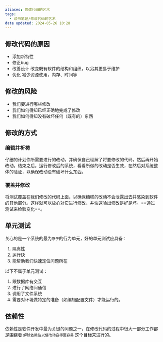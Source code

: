 ```yaml
---
aliases: 修改代码的艺术
tags:
  - 读书笔记/修改代码的艺术
date updated: 2024-05-26 10:28
---
```


## 修改代码的原因

- 添加新特性
- 修正bug
- 改善设计 改变既有软件的结构和组织，以另其更易于维护
- 优化  减少资源使用，内存、时间等

## 修改的风险

- 我们要进行哪些修改
- 我们如何得知已经正确地完成了修改
- 我们如何得知没有破坏任何（既有的）东西

## 修改的方式

### 编辑并祈祷

仔细的计划你所需要进行的改动，并确保自己理解了将要修改的代码，然后再开始改动。结束之后，运行修改后的系统，看看所做的改动是否生效，在然后对系统整体的验证，以确保改动没有破坏什么东西。

### 覆盖并修改

将测试覆盖在我们修改的代码上面，以确保糟糕的改动不会泄露出去并感染到软件的其他部分。这样就可以放心对它进行修改，并快速验出修改是好是坏。==通过测试来检验变化==。

## 单元测试

关心的是一个系统的最为`原子`的行为单元，好的单元测试应具备：

1. 隔离性
2. 运行快
3. 能帮助我们快速定位问题所在

以下不属于单元测试：

1. 跟数据库有交互
2. 进行了网络间通信
3. 调用了文件系统
4. 需要对环境做特定的准备（如编辑配置文件）才能运行的。


## 依赖性

依赖性是软件开发中最为关键的问题之一，在修改代码的过程中很大一部分工作都是围绕着 `解除依赖性以使改动变得更容易` 这个目标来进行的。
